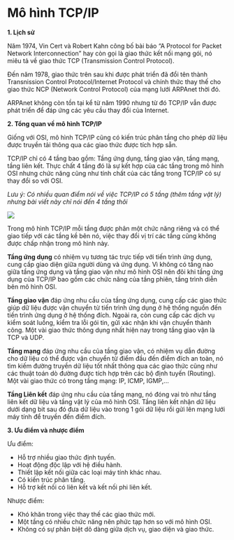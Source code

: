 # Mô hình TCP/IP

__1. Lịch sử__

Năm 1974, Vin Cert và Robert Kahn công bố bài báo “A Protocol for Packet Network Interconnection” hay còn gọi là giao thức kết nối mạng gói, nó miêu tả về giao thức TCP (Transmission Control Protocol).

Đến năm 1978, giao thức trên sau khi được phát triển đã đổi tên thành Transnission Control Protocol/Internet Protocol và chính thức thay thế cho giao thức NCP (Network Control Protocol) của mạng lưới ARPAnet thời đó.

ARPAnet không còn tồn tại kể từ năm 1990 nhưng từ đó TCP/IP vẫn được phát triển để đáp ứng các yêu cầu thay đổi của Internet.

__2. Tổng quan về mô hình TCP/IP__

Giống với OSI, mô hình TCP/IP cũng có kiến trúc phân tầng cho phép dữ liệu được truyền tải thông qua các giao thức được tích hợp sẵn. 

TCP/IP chỉ có 4 tầng bao gồm: Tầng ứng dụng, tầng giao vận, tầng mạng, tầng liên kết. Thực chất 4 tầng đó là sự kết hợp của các tầng trong mô hình OSI nhưng chức năng cũng như tính chất của các tầng trong TCP/IP có sự thay đổi so với OSI.

_Lưu ý: Có nhiều quan điểm nói về việc TCP/IP có 5 tầng (thêm tầng vật lý) nhưng bài viết này chỉ nói đến 4 tầng thôi_

![](/pictures/TCP_IP.jpg)

Trong mô hình TCP/IP mỗi tầng được phân một chức năng riêng và có thể giao tiếp với các tầng kề bên nó, việc thay đổi vị trí các tầng cũng không được chấp nhận trong mô hình này.

__Tầng ứng dụng__ có nhiệm vụ tương tác trực tiếp với tiến trình ứng dụng, cung cấp giao diện giữa người dùng và ứng dụng. Vì không có tầng nào giữa tầng ứng dụng và tầng giao vận như mô hình OSI nên đôi khi tầng ứng dụng của TCP/IP bao gồm các chức năng của tầng phiên, tầng trình diễn bên mô hình OSI.

__Tầng giao vận__ đáp ứng nhu cầu của tầng ứng dụng, cung cấp các giao thức giúp dữ liệu được vận chuyển từ tiến trình ứng dụng ở hệ thống nguồn đến tiến trình ứng dụng ở hệ thống đích. Ngoài ra, còn cung cấp các dịch vụ kiểm soát luồng, kiểm tra lỗi gói tin, gửi xác nhận khi vận chuyển thành công. Một vài giao thức thông dụng nhất hiện nay trong tầng giao vận là TCP và UDP.

__Tầng mạng__ đáp ứng nhu cầu của tầng giao vận, có nhiệm vụ dẫn đường cho dữ liệu có thể được vận chuyển từ điểm đầu đến điểm đích an toàn, nó tìm kiếm đường truyền dữ liệu tốt nhất thông qua các giao thức cũng như các thuật toán dò đường được tích hợp trên các bộ định tuyến (Routing). Một vài giao thức có trong tầng mạng: IP, ICMP, IGMP,…

__Tầng Liên kết__ đáp ứng nhu cầu của tầng mạng, nó đóng vai trò như tầng liên kết dữ liệu và tầng vật lý của mô hình OSI. Tầng liên kết nhận dữ liệu dưới dạng bit sau đó đưa dữ liệu vào trong 1 gói dữ liệu rồi gửi lên mạng lưới máy tính để truyền đến điểm đích.

__3. Ưu điểm và nhược điểm__

Ưu điểm:

- Hỗ trợ nhiều giao thức định tuyến.
- Hoạt động độc lập với hệ điều hành.
- Thiết lập kết nối giữa các loại máy tính khác nhau.
- Có kiến trúc phân tầng.
- Hỗ trợ kết nối có liên kết và kết nối phi liên kết.

Nhược điểm:

- Khó khăn trong việc thay thế các giao thức mới.
- Một tầng có nhiều chức năng nên phức tạp hơn so với mô hình OSI.
- Không có sự phân biệt dõ dàng giữa dịch vụ, giao diện và giao thức.